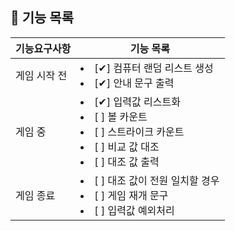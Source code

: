 ## 🚀 기능 목록

| 기능요구사항  | 기능 목록                                                                                                             |    
|---------|-------------------------------------------------------------------------------------------------------------------|
| 게임 시작 전 | <li> [✔] 컴퓨터 랜덤 리스트 생성 </li> <li> [✔] 안내 문구 출력 </li>                                                              |
| 게임 중    | <li> [✔] 입력값 리스트화</li>  <li> [ ] 볼 카운트</li>  <li> [ ] 스트라이크 카운트</li> <li> [ ] 비교 값 대조</li>  <li> [ ] 대조 값 출력</li> |
| 게임 종료   | <li> [ ] 대조 값이 전원 일치할 경우</li><li> [ ] 게임 재개 문구</li> <li> [ ] 입력값 예외처리</li>                                        |


